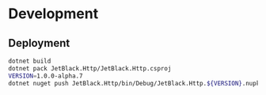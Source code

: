 # Development

## Deployment

```bash
dotnet build
dotnet pack JetBlack.Http/JetBlack.Http.csproj
VERSION=1.0.0-alpha.7
dotnet nuget push JetBlack.Http/bin/Debug/JetBlack.Http.${VERSION}.nupkg --api-key ${NUGET_API_KEY} --source https://api.nuget.org/v3/index.json
```